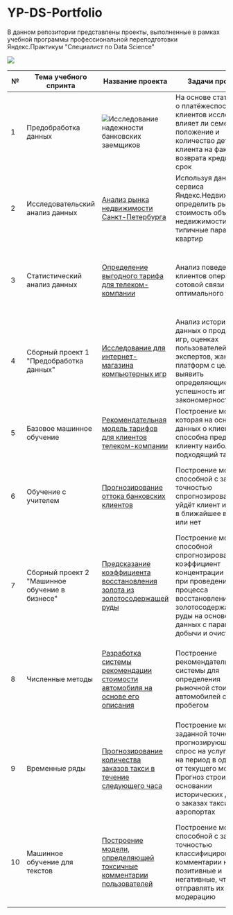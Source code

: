 # YP-DS-Portfolio
В данном репозитории представлены проекты, выполненные в рамках учебной программы профессиональной переподготовки Яндекс.Практикум "Специалист по Data Science"

![](https://user-images.githubusercontent.com/45098537/229727573-4c327a79-7184-45e3-9a57-4982163d9ac9.png)


| № | Тема учебного спринта| Название проекта            | Задачи проекта                                                       | Навыки и инструменты               |
| --| -------------------- | --------------------------- |--------------------------------------------------------------------- | ---------------------------------- |
| 1 | Предобработка данных | ![Исследование надежности банковских заемщиков](https://github.com/kengourette/YP-DS-Portfolio/blob/main/01.%20%D0%9F%D1%80%D0%B5%D0%B4%D0%BE%D0%B1%D1%80%D0%B0%D0%B1%D0%BE%D1%82%D0%BA%D0%B0%20%D0%B4%D0%B0%D0%BD%D0%BD%D1%8B%D1%85/PROJECT%20DS%20Portfolio%201_Borrower%20reliability%20research.ipynb) | На основе статистики о платёжеспособности клиентов исследовать, влияет ли семейное положение и количество детей клиента на факт возврата кредита в срок | python, pandas, matplotlib, seaborn |
|2  | Исследовательский анализ данных |[Анализ рынка недвижимости Санкт-Петербурга](https://github.com/kengourette/YP-DS-Portfolio/blob/main/02.%20%D0%98%D1%81%D1%81%D0%BB%D0%B5%D0%B4%D0%BE%D0%B2%D0%B0%D1%82%D0%B5%D0%BB%D1%8C%D1%81%D0%BA%D0%B8%D0%B9%20%D0%B0%D0%BD%D0%B0%D0%BB%D0%B8%D0%B7%20%D0%B4%D0%B0%D0%BD%D0%BD%D1%8B%D1%85/PROJECT%20DS%20Portfolio%202_Real%20Estate%20Research.ipynb) | Используя данные сервиса Яндекс.Недвижимость, определить рыночную стоимость объектов недвижимости и типичные параметры квартир | python, pandas, matplotlib, seaborn, EDA |
|3  | Статистический анализ данных| [Определение выгодного тарифа для телеком-компании](https://github.com/kengourette/YP-DS-Portfolio/blob/main/03.%20%D0%A1%D1%82%D0%B0%D1%82%D0%B8%D1%81%D1%82%D0%B8%D1%87%D0%B5%D1%81%D0%BA%D0%B8%D0%B9%20%D0%B0%D0%BD%D0%B0%D0%BB%D0%B8%D0%B7%20%D0%B4%D0%B0%D0%BD%D0%BD%D1%8B%D1%85/PROJECT%20DS%20Portfolio%203_Telecom.ipynb)| Анализ поведения клиентов оператора сотовой связи и поиск оптимального тарифа| python, pandas, matplotlib, numpy, scipy, описательная статистика, проверка статистических гипотез|
|4  | Сборный проект 1 "Предобработка данных"|[Исследование для интернет-магазина компьютерных игр](https://github.com/kengourette/YP-DS-Portfolio/blob/main/04.%20%D0%A1%D0%B1%D0%BE%D1%80%D0%BD%D1%8B%D0%B9%20%D0%BF%D1%80%D0%BE%D0%B5%D0%BA%D1%82%201%20%22%D0%9F%D1%80%D0%B5%D0%B4%D0%BE%D0%B1%D1%80%D0%B0%D0%B1%D0%BE%D1%82%D0%BA%D0%B0%20%D0%B4%D0%B0%D0%BD%D0%BD%D1%8B%D1%85%22/PROJECT%20DS%20Portfolio%204_Games.ipynb)|Анализ исторических данных о продажах игр, оценках пользователей и экспертов, жанров и платформ с целью выявить определяющие успешность игры закономерности| python, pandas, matplotlib, numpy, scipy, проверка статистических гипотез|
|5  | Базовое машинное обучение | [Рекомендательная модель тарифов для клиентов телеком-компании](https://github.com/kengourette/YP-DS-Portfolio/blob/main/05.%20%D0%91%D0%B0%D0%B7%D0%BE%D0%B2%D0%BE%D0%B5%20%D0%BC%D0%B0%D1%88%D0%B8%D0%BD%D0%BD%D0%BE%D0%B5%20%D0%BE%D0%B1%D1%83%D1%87%D0%B5%D0%BD%D0%B8%D0%B5/PROJECT%20DS%20Portfolio%205_Tariff%20recommendation.ipynb) | Построение модели, которая на основе данных о клиенте способна предложить клиенту наиболее подходящий тариф | pandas, sklearn, matplotlib, numpy, классификация, подбор гиперпараметров, выбор модели МО
|6  | Обучение с учителем | [Прогнозирование оттока банковских клиентов](https://github.com/kengourette/YP-DS-Portfolio/blob/main/06.%20%D0%9E%D0%B1%D1%83%D1%87%D0%B5%D0%BD%D0%B8%D0%B5%20%D1%81%20%D1%83%D1%87%D0%B8%D1%82%D0%B5%D0%BB%D0%B5%D0%BC/PROJECT%20DS%20Portfolio%206_Churn%20of%20bank%20clients.ipynb) | Построение модели, способной с заданной точностью спрогнозировать, уйдёт клиент из банка в ближайшее время или нет | pandas, sklearn, matplotlib, numpy, классификация, предобработка признаков, подбор гиперпараметров, выбор модели МО
|7  | Сборный проект 2 "Машинное обучение в бизнесе"|[Предсказание коэффициента восстановления золота из золотосодержащей руды](https://github.com/kengourette/YP-DS-Portfolio/blob/main/07.%20%D0%A1%D0%B1%D0%BE%D1%80%D0%BD%D1%8B%D0%B9%20%D0%BF%D1%80%D0%BE%D0%B5%D0%BA%D1%82%202%20%22%D0%9C%D0%B0%D1%88%D0%B8%D0%BD%D0%BD%D0%BE%D0%B5%20%D0%BE%D0%B1%D1%83%D1%87%D0%B5%D0%BD%D0%B8%D0%B5%20%D0%B2%20%D0%B1%D0%B8%D0%B7%D0%BD%D0%B5%D1%81%D0%B5%22/PROJECT%20DS%20Portfolio%207_GOLD.ipynb) | Построение модели, способной спрогнозировать коэффициент концентрации золота при проведении процесса восстановления из золотосодержащей руды на основе данных с параметрами добычи и очистки | pandas, sklearn, matplotlib, numpy, регрессия, предобработка признаков, подбор гиперпараметров, выбор модели МО
|8  | Численные методы|[Разработка системы рекомендации стоимости автомобиля на основе его описания]()| Построение рекомендательной системы для определения рыночной стоимости автомобилей с пробегом | pandas, sklearn, catboost, matplotlib, numpy, регрессия, предобработка признаков, подбор гиперпараметров, выбор модели МО
|9  | Временные ряды|[Прогнозирование количества заказов такси в течение следующего часа]()| Построение модели, с заданной точностью прогнозирующей спрос на услуги такси на период в один час от текущего момента. Прогноз строится на основании исторических данных о заказах такси в аэропортах | pandas, sklearn, catboost, matplotlib, numpy, регрессия, предобработка признаков, подбор гиперпараметров, выбор модели МО
|10 | Машинное обучение для текстов|[Построение модели, определяющей токсичные комментарии пользователей](https://github.com/kengourette/YP-DS-Portfolio/blob/main/10.%20%D0%9C%D0%B0%D1%88%D0%B8%D0%BD%D0%BD%D0%BE%D0%B5%20%D0%BE%D0%B1%D1%83%D1%87%D0%B5%D0%BD%D0%B8%D0%B5%20%D0%B4%D0%BB%D1%8F%20%D1%82%D0%B5%D0%BA%D1%81%D1%82%D0%BE%D0%B2./PROJECT_DS_Portfolio_10_NLP_Comments_sentiment_analysis.ipynb)| Построение модели, способной с заданной точностью классифицировать комментарии на позитивные и негативные, чтобы отправлять их на модерацию | sklearn, catboost, nltk, lightgbm, transformers, pandas, matplotlib, numpy, классификация, предобработка текста, подбор гиперпараметров, выбор модели МО
